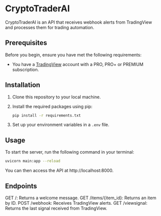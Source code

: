 # CryptoTraderAI

CryptoTraderAI is an API that receives webhook alerts from TradingView and processes them for trading automation.

## Prerequisites

Before you begin, ensure you have met the following requirements:

- You have a [TradingView](https://www.tradingview.com/gopro/?share_your_love=sperreault) account with a PRO, PRO+ or PREMIUM subscription.

## Installation

1. Clone this repository to your local machine.
2. Install the required packages using pip:

   ```bash
   pip install -r requirements.txt
   ```

3. Set up your environment variables in a `.env` file.

## Usage

To start the server, run the following command in your terminal:

```bash
uvicorn main:app --reload
```

You can then access the API at http://localhost:8000.

## Endpoints

GET /: Returns a welcome message.
GET /items/{item_id}: Returns an item by ID.
POST /webhook: Receives TradingView alerts.
GET /viewsignal: Returns the last signal received from TradingView.

